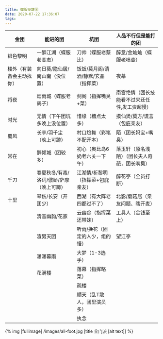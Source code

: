```yaml
---
title: 蝶服英雄团
date: 2020-07-22 17:36:07
tags:
---
```

|金团|能进的团|坑团|人品不行但是能打的团|
| -------------  | ------------- | ------------- | ------------- |
|银色黎明|一醉江湖（蝶服老变态）|刀帅（蝶服老蔡比）|醉意/金灿灿（蝶服老喷壶）|
|楼外（有装备会主动找你）|向日葵/隐仙居/南山南（没位置）|饭饭/莫月阁/清酒/静默/玄晶（指挥菜）|夜幕|
|将夜|烟雨城（蝶服老鸽子）|剑阁（指挥嘴臭+菜）|南宫绝情（团长技能看不过来还任性,发工资超慢）|
|时光|无情（下午团坑多晚上没位置）|惜缘（槽点太多）|摸仙煲/莫方/谎言（包庇亲友）|
|蜀风|长亭/羽千尘（晚上可蹲）|村口尬舞（彩笔不配开本）|陌（团长妈宝+嘴臭）|
|常在|醉倾城（团较多）|初心（奥比岛6奶老六关一下午）|落玉轩（原名浅陌）（团长夫人奇葩，团长嘴臭）|
|千刀|春夏秋冬/有毒/洛词/傲娇/萨摩（晚上可蹲）|江湖情/祈黎明（指挥菜+包庇亲友）|醉花亭（全员打断）|
|十里|琴伤/长安（开团少）|西湖（有大阵老四都过不了）|北影/蘑菇居（亲友问题、瞎开麦）|
|	|清音幽韵/花家|云幽谷（指挥菜还带妹）|工具人（金钱至上）|
|	|渣男天团|听雨/挽花（固定的人少，组的慢）|望江亭|
|	|潇潇暮雨|大梦（1-3选手）|  |	
|	|花满楼|落幕（指挥略菜）|	|
|	|	|疏楼|	|
|	|	|顺天（乱T散人，团里演员多）|	|
|	|	|执念|	|

{% img [fullimage] /images/all-foot.jpg [title 全门派 [alt text]] %}